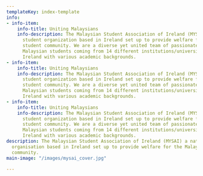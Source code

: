 ```yaml
---
templateKey: index-template
info:
- info-item:
    info-title: Uniting Malaysians
    info-description: The Malaysian Student Association of Ireland (MYSAI) a national
      student organization based in Ireland set up to provide welfare for the Malaysian
      student community. We are a diverse yet united team of passionate and driven
      Malaysian students coming from 14 different institutions/universities all over
      Ireland with various academic backgrounds.
- info-item:
    info-title: Uniting Malaysians
    info-description: The Malaysian Student Association of Ireland (MYSAI) a national
      student organization based in Ireland set up to provide welfare for the Malaysian
      student community. We are a diverse yet united team of passionate and driven
      Malaysian students coming from 14 different institutions/universities all over
      Ireland with various academic backgrounds.
- info-item:
    info-title: Uniting Malaysians
    info-description: The Malaysian Student Association of Ireland (MYSAI) a national
      student organization based in Ireland set up to provide welfare for the Malaysian
      student community. We are a diverse yet united team of passionate and driven
      Malaysian students coming from 14 different institutions/universities all over
      Ireland with various academic backgrounds.
description: The Malaysian Student Association of Ireland (MYSAI) a national student
  organisation based in Ireland set up to provide welfare for the Malaysian student
  community.
main-image: "/images/mysai_cover.jpg"

---
```

